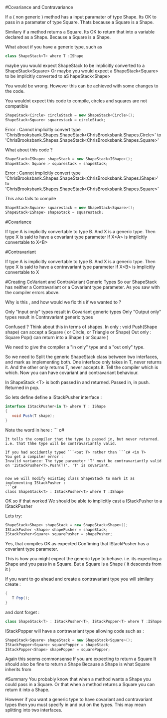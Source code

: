 #Covariance and Contravariance

If a ( non generic ) method has a input paramater of type Shape.
Its OK to pass in a paramater of type Square.
Thats because a Square is a Shape.

Similary if a method returns a Square.
Its OK to return that into a variable declared as a Shape.
Because a Square is a Shape.

What about if you have a generic type, such as 
```c# 
class ShapeStack<T> where T :IShape
```

maybe you would expect
ShapeStack<Shape> to be implicitly converted to a ShapeStack\<Square\>
Or maybe you would expect a ShapeStack\<Square\> to be implicitly converted to aS hapeStack\<Shape\>

You would be wrong. 
However this can be achieved with some changes to the code.

You wouldnt expect this code to compile, circles and squares are not compatible  
```c# 
ShapeStack<Circle> circleStack = new ShapeStack<Circle>();
ShapeStack<Square> squarestack = circleStack;
```

Error : 
Cannot implicitly convert type 'ChrisBrooksbank.Shapes.ShapeStack<ChrisBrooksbank.Shapes.Circle>' to 'ChrisBrooksbank.Shapes.ShapeStack<ChrisBrooksbank.Shapes.Square>'

What about this code ?
```c#  
ShapeStack<IShape> shapeStack = new ShapeStack<IShape>();
ShapeStack< Square > squarestack = shapeStack;
```

Error :
Cannot implicitly convert type 'ChrisBrooksbank.Shapes.ShapeStack<ChrisBrooksbank.Shapes.IShape>' to 'ChrisBrooksbank.Shapes.ShapeStack<ChrisBrooksbank.Shapes.Square>'

This also fails to compile 
```c#   
ShapeStack<Square> squarestack = new ShapeStack<Square>();
ShapeStack<IShape> shapeStack = squarestack;
```

#Covariance

If type A is implicitly convertable to type B.
And X is a generic type.
Then type X is said to have a covariant type parameter
If X\<A\> is implicitly convertable to X\<B\>

#Contravariant

If type A is implicitly convertable to type B.
And X is a generic type.
Then type X is said to have a contravariant type parameter
If X\<B\> is implicitly convertable to X<A>

#Creating CoVariant and ContraVariant Generic Types
So our ShapeStack has neither a Contravariant or a Covariant type parameter.
As you saw with the compiler errors above.

Why is this , and how would we fix this if we wanted to ?

Only "Input only" types result in Covariant generic types
Only "Output only" types result in Contravariant generic types

Confused ? Think about this in terms of shapes.
In only : void Push(Shape shape) can accept a Square ( or Circle, or Triangle or Shape)
Out only : Square Pop() can return into a Shape ( or Square )

We need to give the compiler a "in only" type and a "out only" type.

So we need to Split the generic ShapeStack class between two interfaces, and mark as implementing both.
One interface only takes in T, never returns it.
And the other only returns T, never accepts it.
Tell the compiler which is which.
Now you can have covariant and contravariant behaviour.

In ShapeStack \<T\> is both passed in and returned.
Passed in, in push.
Returned in pop.

So lets define define a IStackPusher interface :
```c#  
interface IStackPusher<in T> where T : IShape
{
   void Push(T shape);
}
```

Note the word in here : ```
c# <in T>
```
It tells the compiler that the type is passed in, but never returned.
i.e. that thhe type will be contravariantly valid.

If you had accidently typed ```<out T> rather than ```c# <in T>
You get a compiler error :
Invalid variance: The type parameter 'T' must be contravariantly valid on 'IStackPusher<T>.Push(T)'. 'T' is covariant.	


now we will modify existing class ShapeStack to mark it as implementing IStackPusher :
```c#  
class ShapeStack<T> : IStackPusher<T> where T :IShape
```

OK so if that worked
We should be able to implicitly cast a IStackPusher<Shape> to a IStackPusher<Square>

Lets try:
```c# 
ShapeStack<Shape> shapeStack = new ShapeStack<Shape>();
IStackPusher <Shape> shapePusher = shapeStack;
IStackPusher<Square> squarePusher = shapePusher;
```

Yes, that compiles OK as expected
Confiming that IStackPusher<T> has a covariant type parameter.

This is how you might expect the generic type to behave.
i.e. its expecting a Shape and you pass in a Square.
But a Square is a Shape ( it descends from it )

If you want to go ahead and create a contravariant type you will similary create :
```c# interface IStackPopper<out T> where T : IShape
{
   T Pop();
}
```

and dont forget :
```c#  
class ShapeStack<T> : IStackPusher<T>, IStackPopper<T> where T :IShape
```

IStackPopper will have a contravariant type allowing code such as :
```c# 
ShapeStack<Square> shapeStack = new ShapeStack<Square>();
IStackPopper<Square> squarePopper = shapeStack;
IStackPopper<Shape> shapePopper = squarePopper;
```

Again this seems commonsense
If you are expecting to return a Square
It should also be fine to return a Shape
Because a Shape is what Square inherits from

#Summary
You probably know that when a method wants a Shape you could pass in a Square.
Or that when a method returns a Square you can return it into a Shape.

However if you want a generic type to have covariant and contravariant types then you must specify in and out on the types. This may mean splitting into two interfaces.







